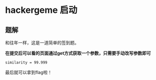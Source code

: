 # hackergeme 启动

## 题解
和往年一样，这是一道简单的签到题。

**在提交后可以看的页面通过get方式获取一个参数，只需要手动改写参数即可**  

    similarity = 99.999

最后就可以拿到flag啦！


